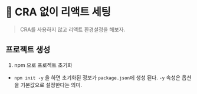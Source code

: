 # 🚀 CRA 없이 리액트 세팅

> CRA를 사용하지 않고 리액트 환경설정을 해보자.

## 프로젝트 생성

1. npm 으로 프로젝트 초기화

- `npm init -y` 을 하면 초기화된 정보가 `package.json`에 생성 된다. `-y` 속성은 옵션을 기본값으로 설정한다는 의미.

